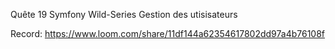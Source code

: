 Quête 19 Symfony Wild-Series Gestion des utisisateurs 

Record: https://www.loom.com/share/11df144a62354617802dd97a4b76108f
